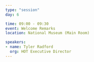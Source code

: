 ```yaml
---
type: "session"
day: 6

time: 09:00 - 09:30
event: Welcome Remarks
location: National Museum (Main Room)

speakers:
- name: Tyler Radford
  org: HOT Executive Director
---
```

